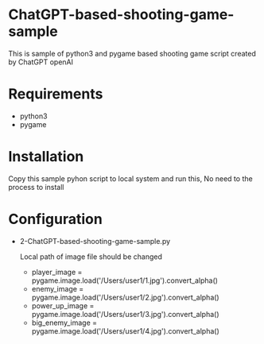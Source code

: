 # ChatGPT-based-shooting-game-sample
This is sample of python3 and pygame based shooting game script created by ChatGPT openAI

# Requirements
- python3
- pygame

# Installation
Copy this sample pyhon script to local system and run this, No need to the process to install

# Configuration
- 2-ChatGPT-based-shooting-game-sample.py
  
  Local path of image file should be changed
  
  - player_image = pygame.image.load('/Users/user1/1.jpg').convert_alpha()
  - enemy_image = pygame.image.load('/Users/user1/2.jpg').convert_alpha()
  - power_up_image = pygame.image.load('/Users/user1/3.jpg').convert_alpha()
  - big_enemy_image = pygame.image.load('/Users/user1/4.jpg').convert_alpha()
